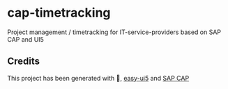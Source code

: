 # cap-timetracking

Project management / timetracking for IT-service-providers based on SAP CAP and UI5

## Credits

This project has been generated with 💙, [easy-ui5](https://github.com/SAP) and [SAP CAP](https://cap.cloud.sap)
